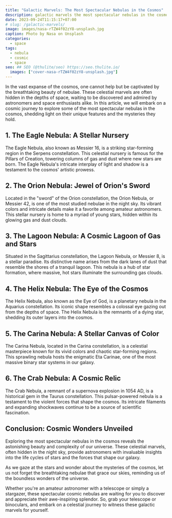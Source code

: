 ```yaml
---
title: "Galactic Marvels: The Most Spectacular Nebulas in the Cosmos"
description: galactic marvels the most spectacular nebulas in the cosmos
date: 2023-09-24T11:15:17+07:00
# slug: /galactic-marvels/
image: images/nasa-rTZW4f02zY8-unsplash.jpg
caption: Photo by Nasa on Unsplash
categories:
  - space
tags:
  - nebula
  - cosmic
  - space
seo: ## SEO (@thulite/seo) https://seo.thulite.io/
  images: ["cover-nasa-rTZW4f02zY8-unsplash.jpg"]
---
```


In the vast expanse of the cosmos, one cannot help but be captivated by the breathtaking beauty of nebulae. These celestial marvels are often hidden in the depths of space, waiting to be discovered and admired by astronomers and space enthusiasts alike. In this article, we will embark on a cosmic journey to explore some of the most spectacular nebulas in the cosmos, shedding light on their unique features and the mysteries they hold.

## 1. The Eagle Nebula: A Stellar Nursery


The Eagle Nebula, also known as Messier 16, is a striking star-forming region in the Serpens constellation. This celestial nursery is famous for the Pillars of Creation, towering columns of gas and dust where new stars are born. The Eagle Nebula's intricate interplay of light and shadow is a testament to the cosmos' artistic prowess.

## 2. The Orion Nebula: Jewel of Orion's Sword


Located in the "sword" of the Orion constellation, the Orion Nebula, or Messier 42, is one of the most studied nebulae in the night sky. Its vibrant colors and intricate details make it a favorite among amateur astronomers. This stellar nursery is home to a myriad of young stars, hidden within its glowing gas and dust clouds.

## 3. The Lagoon Nebula: A Cosmic Lagoon of Gas and Stars


Situated in the Sagittarius constellation, the Lagoon Nebula, or Messier 8, is a stellar paradise. Its distinctive name arises from the dark lanes of dust that resemble the shores of a tranquil lagoon. This nebula is a hub of star formation, where massive, hot stars illuminate the surrounding gas clouds.

## 4. The Helix Nebula: The Eye of the Cosmos


The Helix Nebula, also known as the Eye of God, is a planetary nebula in the Aquarius constellation. Its iconic shape resembles a colossal eye gazing out from the depths of space. The Helix Nebula is the remnants of a dying star, shedding its outer layers into the cosmos.

## 5. The Carina Nebula: A Stellar Canvas of Color


The Carina Nebula, located in the Carina constellation, is a celestial masterpiece known for its vivid colors and chaotic star-forming regions. This sprawling nebula hosts the enigmatic Eta Carinae, one of the most massive binary star systems in our galaxy.

## 6. The Crab Nebula: A Cosmic Relic


The Crab Nebula, a remnant of a supernova explosion in 1054 AD, is a historical gem in the Taurus constellation. This pulsar-powered nebula is a testament to the violent forces that shape the cosmos. Its intricate filaments and expanding shockwaves continue to be a source of scientific fascination.

## Conclusion: Cosmic Wonders Unveiled

Exploring the most spectacular nebulas in the cosmos reveals the astonishing beauty and complexity of our universe. These celestial marvels, often hidden in the night sky, provide astronomers with invaluable insights into the life cycles of stars and the forces that shape our galaxy.

As we gaze at the stars and wonder about the mysteries of the cosmos, let us not forget the breathtaking nebulae that grace our skies, reminding us of the boundless wonders of the universe.

Whether you're an amateur astronomer with a telescope or simply a stargazer, these spectacular cosmic nebulas are waiting for you to discover and appreciate their awe-inspiring splendor. So, grab your telescope or binoculars, and embark on a celestial journey to witness these galactic marvels for yourself.
